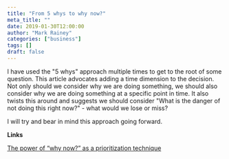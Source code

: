 ```yaml
---
title: "From 5 whys to why now?"
meta_title: ""
date: 2019-01-30T12:00:00
author: "Mark Rainey"
categories: ["business"]
tags: []
draft: false
---
```

I have used the "5 whys" approach multiple times to get to the root of some question. This article advocates adding a time dimension to the decision. Not only should we consider why we are doing something, we should also consider why we are doing something at a specific point in time. It also twists this around and suggests we should consider "What is the danger of not doing this right now?" - what would we lose or miss?

I will try and bear in mind this approach going forward.

__Links__

[The power of “why now?” as a prioritization technique](https://elezea.com/2019/01/the-power-of-why-now-as-a-prioritization-technique/)
